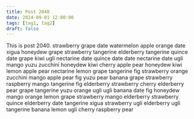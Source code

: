 ```yaml
---
title: Post 2040
date: 2024-09-01 12:00:00
tags: [tag1, tag2]
draft: false
---
```

This is post 2040.
strawberry
grape
date
watermelon
apple
orange
date
xigua
honeydew
grape
strawberry
tangerine
elderberry
tangerine
quince
date
grape
kiwi
ugli
nectarine
date
quince
date
date
nectarine
date
ugli
mango
yuzu
zucchini
honeydew
kiwi
cherry
apple
pear
honeydew
kiwi
lemon
apple
pear
nectarine
lemon
grape
tangerine
fig
strawberry
orange
zucchini
mango
apple
pear
fig
yuzu
pear
banana
grape
strawberry
raspberry
mango
tangerine
fig
elderberry
strawberry
cherry
elderberry
pear
grape
tangerine
yuzu
orange
ugli
ugli
banana
date
fig
honeydew
mango
orange
lemon
grape
strawberry
mango
elderberry
strawberry
quince
elderberry
date
tangerine
xigua
strawberry
ugli
elderberry
ugli
tangerine
banana
lemon
ugli
cherry
raspberry
pear
